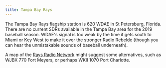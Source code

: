 ```yaml
---
title: Tampa Bay Rays
---
```

The Tampa Bay Rays flagship station is 620 WDAE in St Petersburg, Florida. There
are no current SDRs available in the Tampa Bay area for the 2019 baseball season.
WDAE's signal is too weak by the time it gets south to Miami or Key West to make
it over the stronger Radio Rebelde (though you can hear the unmistakable sounds
of baseball underneath).

A map of the [Rays Radio Network] might suggest some alternatives, such as
WJBX 770 Fort Meyers, or perhaps WKII 1070 Port Charlotte.

[Rays Radio Network]:https://www.mlb.com/rays/fans/radio
